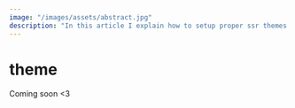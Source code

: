 ```yaml
---
image: "/images/assets/abstract.jpg"
description: "In this article I explain how to setup proper ssr themes for NextJS without FODT (Flash Of Default Theme) and other common problems when dealing with themes. It also integrates well with custom themes and does not rely on any library at all (although I use tailwind for preference)."
---
```


# theme

Coming soon <3
